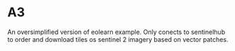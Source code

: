 # A3
An oversimplified version of eolearn example. Only conects to sentinelhub to order and download tiles os sentinel 2 imagery based on vector patches. 

